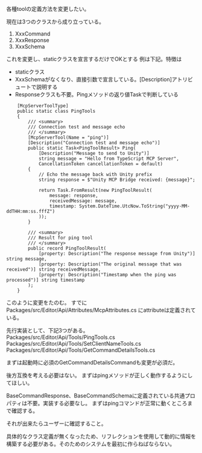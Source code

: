 各種toolの定義方法を変更したい。

現在は3つのクラスから成り立っている。
1. XxxCommand
2. XxxResponse
3. XxxSchema

これを変更し、staticクラスを宣言するだけでOKとする
例は下記。特徴は
- staticクラス
- XxxSchemaがなくなり、直接引数で宣言している。[Description]アトリビュートで説明する
- Responseクラスも不要。Pingメソッドの返り値Task<PingToolResult>で判断している

```
    [McpServerToolType]
    public static class PingTools
    {
        /// <summary>
        /// Connection test and message echo
        /// </summary>
        [McpServerTool(Name = "ping")]
        [Description("Connection test and message echo")]
        public static Task<PingToolResult> Ping(
            [Description("Message to send to Unity")] 
            string message = "Hello from TypeScript MCP Server",
            CancellationToken cancellationToken = default)
        {
            // Echo the message back with Unity prefix
            string response = $"Unity MCP Bridge received: {message}";
            
            return Task.FromResult(new PingToolResult(
                message: response,
                receivedMessage: message,
                timestamp: System.DateTime.UtcNow.ToString("yyyy-MM-ddTHH:mm:ss.fffZ")
            ));
        }
        
        /// <summary>
        /// Result for ping tool
        /// </summary>
        public record PingToolResult(
            [property: Description("The response message from Unity")] string message,
            [property: Description("The original message that was received")] string receivedMessage,
            [property: Description("Timestamp when the ping was processed")] string timestamp
        );
    }

```

このように変更をたのむ。
すでに Packages/src/Editor/Api/Attributes/McpAttributes.cs にattributeは定義されている。

先行実装として、下記3つがある。
Packages/src/Editor/Api/Tools/PingTools.cs
Packages/src/Editor/Api/Tools/SetClientNameTools.cs
Packages/src/Editor/Api/Tools/GetCommandDetailsTools.cs

まずは起動時に必須のGetCommandDetailsCommandも変更が必須だ。

後方互換を考える必要はない。
まずはpingメソッドが正しく動作するようにしてほしい。


BaseCommandResponse、BaseCommandSchemaに定義されている共通プロパティは不要。実装する必要なし。
まずはpingコマンドが正常に動くところまで確認する。

それが出来たらユーザーに確認すること。

具体的なクラス定義が無くなったため、リフレクションを使用して動的に情報を構築する必要がある。そのためのシステムを最初に作らねばならない。



